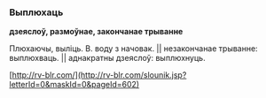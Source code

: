 ### Выплюхаць
**дзеяслоў, размоўнае, закончанае трыванне**

Плюхаючы, выліць. В. воду з начовак. || незакончанае трыванне: выплюхваць. || аднакратны дзеяслоў: выплюхнуць.

<a rel="author">[http://rv-blr.com/](http://rv-blr.com/slounik.jsp?letterId=0&maskId=0&pageId=602)</a>
